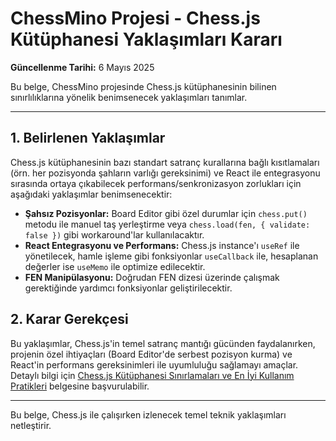 # ChessMino Projesi - Chess.js Kütüphanesi Yaklaşımları Kararı

**Güncellenme Tarihi:** 6 Mayıs 2025

Bu belge, ChessMino projesinde Chess.js kütüphanesinin bilinen sınırlılıklarına yönelik benimsenecek yaklaşımları tanımlar.

---

## 1. Belirlenen Yaklaşımlar

Chess.js kütüphanesinin bazı standart satranç kurallarına bağlı kısıtlamaları (örn. her pozisyonda şahların varlığı gereksinimi) ve React ile entegrasyonu sırasında ortaya çıkabilecek performans/senkronizasyon zorlukları için aşağıdaki yaklaşımlar benimsenecektir:

*   **Şahsız Pozisyonlar:** Board Editor gibi özel durumlar için `chess.put()` metodu ile manuel taş yerleştirme veya `chess.load(fen, { validate: false })` gibi workaround'lar kullanılacaktır.
*   **React Entegrasyonu ve Performans:** Chess.js instance'ı `useRef` ile yönetilecek, hamle işleme gibi fonksiyonlar `useCallback` ile, hesaplanan değerler ise `useMemo` ile optimize edilecektir.
*   **FEN Manipülasyonu:** Doğrudan FEN dizesi üzerinde çalışmak gerektiğinde yardımcı fonksiyonlar geliştirilecektir.

## 2. Karar Gerekçesi

Bu yaklaşımlar, Chess.js'in temel satranç mantığı gücünden faydalanırken, projenin özel ihtiyaçları (Board Editor'de serbest pozisyon kurma) ve React'in performans gereksinimleri ile uyumluluğu sağlamayı amaçlar. Detaylı bilgi için [Chess.js Kütüphanesi Sınırlamaları ve En İyi Kullanım Pratikleri](ChessMino-Chess-js-Sinirlamalari.md) belgesine başvurulabilir.

---

Bu belge, Chess.js ile çalışırken izlenecek temel teknik yaklaşımları netleştirir.
